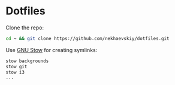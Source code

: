 # Dotfiles

Clone the repo:

```bash
cd ~ && git clone https://github.com/nekhaevskiy/dotfiles.git
```

Use [GNU Stow](https://www.gnu.org/software/stow/) for creating symlinks:

```bash
stow backgrounds
stow git
stow i3
...
```
